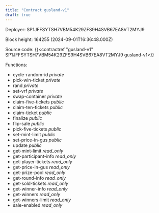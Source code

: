 ```yaml
---
title: "Contract gusland-v1"
draft: true
---
```

Deployer: SP1JFFSYTSH7VBM54K29ZFS9H4SVB67EA8VT2MYJ9


 



Block height: 164255 (2024-09-01T16:36:48.000Z)

Source code: {{<contractref "gusland-v1" SP1JFFSYTSH7VBM54K29ZFS9H4SVB67EA8VT2MYJ9 gusland-v1>}}

Functions:

* cycle-random-id _private_
* pick-win-ticket _private_
* rand _private_
* set-vrf _private_
* swap-container _private_
* claim-five-tickets _public_
* claim-ten-tickets _public_
* claim-ticket _public_
* finalize _public_
* flip-sale _public_
* pick-five-tickets _public_
* set-mint-limit _public_
* set-price-in-gus _public_
* update _public_
* get-mint-limit _read_only_
* get-participant-info _read_only_
* get-player-tickets _read_only_
* get-price-in-gus _read_only_
* get-prize-pool _read_only_
* get-round-info _read_only_
* get-sold-tickets _read_only_
* get-winner-info _read_only_
* get-winners _read_only_
* get-winners-limit _read_only_
* sale-enabled _read_only_
